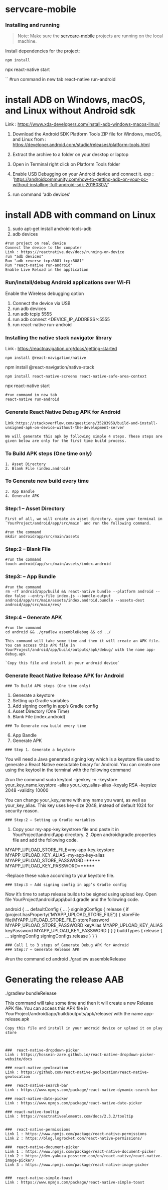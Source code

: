 # servcare-mobile
### Installing and running

> Note: Make sure the [servcare-mobile](https://github.com/impactility-dev/servcare-mobile)   projects are running on the local machine.

Install dependencies for the project:

```
npm install

```
npx react-native start

``
#run command in new tab
react-native run-android

# install ADB on Windows, macOS, and Linux without Android sdk
Link : https://www.xda-developers.com/install-adb-windows-macos-linux/

1. Download the Android SDK Platform Tools ZIP file for Windows, macOS, and Linux from : https://developer.android.com/studio/releases/platform-tools.html

2. Extract the archive to a folder on your desktop or laptop
3. Open in  Terminal right click on Platform Tools folder
4. Enable USB Debugging on your Android device and connect it.
   exp : 'https://androidcommunity.com/how-to-getting-adb-on-your-pc-without-installing-full-android-sdk-20180307/' 
5. run command 'adb devices'
# install ADB with command on Linux

1. sudo apt-get install android-tools-adb
2. adb devices


```
#run project on real device
Connect the device to the computer
Link : https://reactnative.dev/docs/running-on-device
run "adb devices"
Run "adb reverse tcp:8081 tcp:8081"
Run "react-native run-android"
Enable Live Reload in the application
```

### Run/install/debug Android applications over Wi-Fi
Enable the Wireless debugging option
1. Connect the device via USB
2. run adb devices
3. run adb tcpip 5555
4. run adb connect <DEVICE_IP_ADDRESS>:5555
5. run react-native run-android

### Installing the native stack navigator library
Link : https://reactnavigation.org/docs/getting-started

```
npm install @react-navigation/native
```
npm install @react-navigation/native-stack

```
npm install react-native-screens react-native-safe-area-context
```
npx react-native start
```
#run command in new tab
react-native run-android

```
### Generate React Native Debug APK for Android
Link :`https://stackoverflow.com/questions/35283959/build-and-install-unsigned-apk-on-device-without-the-development-server`
```
We will generate this apk by following simple 4 steps. These steps are given below are only for the first time build process.

```
### To Build APK steps (One time only)
```
1. Asset Directory 
2. Blank File (index.android)
```
### To Generate new build every time
```
3. App Bandle
4. Generate APK

```
### Step:1 – Asset Directory
```
First of all, we will create an asset directory. open your terminal in `YourProject/android/app/src/main` and run the following command.

#run the command
mkdir android/app/src/main/assets

```
### Step:2 – Blank File
```
#run the command
touch android/app/src/main/assets/index.android

```
### Step3: – App Bundle

```
#run the command 
rm -rf android/app/build && react-native bundle --platform android --dev false --entry-file index.js --bundle-output android/app/src/main/assets/index.android.bundle --assets-dest android/app/src/main/res/

```
### Step:4 – Generate APK
```
#run the command
cd android && ./gradlew assembleDebug && cd ../

This command will take some time and then it will create an APK file. You can access this APK file in YourProject/android/app/build/outputs/apk/debug/ with the name app-debug.apk

`Copy this file and install in your android device`

```

### Generate React Native Release APK for Android
```
### To Build APK steps (One time only)
```
1. Generate a keystore
2. Setting up Gradle variables
3. Add signing config in app’s Gradle config
4. Asset Directory (One Time)
5. Blank File (index.android)

```
### To Generate new build every time
```
6. App Bandle
7. Generate APK

```
### Step 1. Generate a keystore
```
You will need a Java generated signing key which is a keystore file used to generate a React Native executable binary for Android. You can create one using the keytool in the terminal with the following command

#run the command
sudo keytool -genkey -v -keystore your_key_name.keystore -alias your_key_alias-alias -keyalg RSA -keysize 2048 -validity 10000

You can change your_key_name with any name you want, as well as your_key_alias. This key uses key-size 2048, instead of default 1024 for security reason.

```
### Step:2 – Setting up Gradle variables
```
1. Copy your my-app-key.keystrore file and paste it in YourProject\android\app directory.
2 .Open android\gradle.properties file and add the following code.

MYAPP_UPLOAD_STORE_FILE=my-app-key.keystore
MYAPP_UPLOAD_KEY_ALIAS=my-app-key-alias
MYAPP_UPLOAD_STORE_PASSWORD=*****
MYAPP_UPLOAD_KEY_PASSWORD=*****

-Replace these value according to your keystore file.

```
### Step:3 – Add signing config in app’s Gradle config

```
Now it’s time to setup release builds to be signed using upload key. Open file YourProject\android\app\build.gradle and the following code.

 android {
     …
     defaultConfig { … }
     signingConfigs {
         release {
             if (project.hasProperty('MYAPP_UPLOAD_STORE_FILE')) {
                 storeFile file(MYAPP_UPLOAD_STORE_FILE)
                 storePassword MYAPP_UPLOAD_STORE_PASSWORD
                 keyAlias MYAPP_UPLOAD_KEY_ALIAS
                 keyPassword MYAPP_UPLOAD_KEY_PASSWORD
             }
         }
     }
     buildTypes {
         release {
             …
             signingConfig signingConfigs.release
         }
     }
 }

 ```
### Call 1 to 3 steps of Generate Debug APK for Android
### Step:7 – Generate Release APK
```
#run the command
cd android
./gradlew assembleRelease

# Generating the release AAB
./gradlew bundleRelease 

This command will take some time and then it will create a new Release APK file. You can access this APK file in YourProject/android/app/build/outputs/apk/release/ with the name app-release.apk

`Copy this file and install in your android device or upload it on play store`

```


###  react-native-dropdown-picker
Link : https://hossein-zare.github.io/react-native-dropdown-picker-website/docs

### react-native-geolocation
Link : https://github.com/react-native-geolocation/react-native-geolocation

###  react-native-search-bar
Link : https://www.npmjs.com/package/react-native-dynamic-search-bar

### react-native-date-picker
Link : https://www.npmjs.com/package/react-native-date-picker

### react-native-tooltip
Link : https://reactnativeelements.com/docs/2.3.2/tooltip


###  react-native-permissions
Link 1 : https://www.npmjs.com/package/react-native-permissions
Link 2 : https://blog.logrocket.com/react-native-permissions/

###  react-native-document-picker
Link 1 : https://www.npmjs.com/package/react-native-document-picker
Link 2 : https://dev-yakuza.posstree.com/en/react-native/react-native-image-picker/
Link 3 : https://www.npmjs.com/package/react-native-image-picker


###  react-native-simple-toast
Link : https://www.npmjs.com/package/react-native-simple-toast






